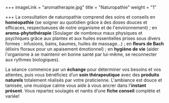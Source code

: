 +++
imageLink = "aromatherapie.jpg"
title = "Naturopathie"
weight = "1"

+++
La consultation de naturopathie comprend des soins et conseils en **homéopathie** (se soigner au quotidien grâce à des doses douces et efficaces, respectueuses de notre organisme et de l'environnement) ; en **aroma-phytothérapie** (Soulager de nombreux maux physiques et psychiques grâce aux plantes et aux huiles essentielles prises sous divers formes : infusions, bains, baumes, huiles de massage...) ; en **fleurs de Bach** (élixirs floraux pour un apaisement émotionnel) ; en **hygiène de vie** (aider l'organisme à se maintenir en bonne santé par lui-même, se reconnecter aux rythmes biologiques).

La séance commence par un **échange** pour déterminer vos besoins et vos attentes, puis vous bénéficiez d’un **soin thérapeutique** avec des **produits naturels** totalement réalisés par votre praticienne. L'ambiance est douce et tamisée, une musique calme vous aide à vous ancrer dans l'**instant présent**. Vous repartez soulagés et nantis d’une **fiche conseil** complète et variée!